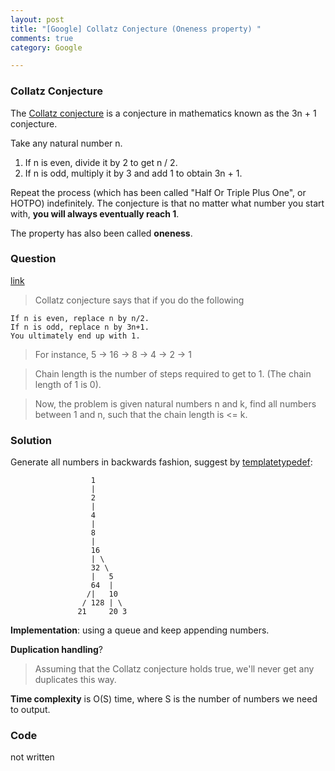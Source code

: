 ```yaml
---
layout: post
title: "[Google] Collatz Conjecture (Oneness property) "
comments: true
category: Google

---
```


### Collatz Conjecture

The [Collatz conjecture](http://en.wikipedia.org/wiki/Collatz_conjecture) is a conjecture in mathematics known as the 3n + 1 conjecture. 

Take any natural number n. 

1. If n is even, divide it by 2 to get n / 2. 
1. If n is odd, multiply it by 3 and add 1 to obtain 3n + 1. 

Repeat the process (which has been called "Half Or Triple Plus One", or HOTPO) indefinitely. The conjecture is that no matter what number you start with, __you will always eventually reach 1__. 

The property has also been called __oneness__. 

### Question 

[link](http://stackoverflow.com/questions/5437445/collatz-conjecture-related-interview)

> Collatz conjecture says that if you do the following

    If n is even, replace n by n/2.
    If n is odd, replace n by 3n+1.
    You ultimately end up with 1.

> For instance, 5 -> 16 -> 8 -> 4 -> 2 -> 1

> Chain length is the number of steps required to get to 1. (The chain length of 1 is 0).

> Now, the problem is given natural numbers n and k, find all numbers between 1 and n, such that the chain length is <= k. 

### Solution

Generate all numbers in backwards fashion, suggest by [templatetypedef](http://stackoverflow.com/a/5437672): 

                      1
                      |
                      2
                      |
                      4
                      |
                      8
                      |
                      16
                      | \
                      32 \
                      |   5
                      64  |
                     /|   10
                    / 128 | \
                   21     20 3

__Implementation__: using a queue and keep appending numbers. 

__Duplication handling__? 

> Assuming that the Collatz conjecture holds true, we'll never get any duplicates this way.

__Time complexity__ is O(S) time, where S is the number of numbers we need to output.

### Code

not written

